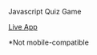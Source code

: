 Javascript Quiz Game

[Live App](https://ryanaltobello.github.io/quiz-game/)

*Not mobile-compatible

